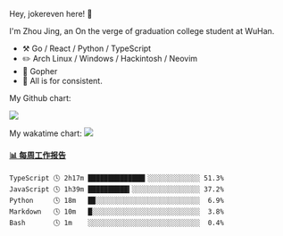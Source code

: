 Hey, jokereven here! 👋

I'm Zhou Jing, an On the verge of graduation college student at WuHan.

-   :hammer_and_pick: Go / React / Python / TypeScript
-   :pencil2: Arch Linux / Windows / Hackintosh / Neovim
-   :seedling: Gopher
-   :thought_balloon: All is for consistent.

My Github chart:

![](https://ghchart.rshah.org/JonnieWayy)

My wakatime chart:
![](https://wakatime.com/share/@jokereven/1679dc82-4bf9-4b63-9203-390d608503de.png)

<!-- waka-box start -->
#### <a href="https://gist.github.com/9f8118785e2d128d746db5f61b0e0a2a" target="_blank">📊 每周工作报告</a>
```text
TypeScript 🕓 2h17m ██████████████▎░░░░░░░░░░░░░ 51.3%
JavaScript 🕓 1h39m ██████████▍░░░░░░░░░░░░░░░░░ 37.2%
Python     🕓 18m   █▉░░░░░░░░░░░░░░░░░░░░░░░░░░  6.9%
Markdown   🕓 10m   █░░░░░░░░░░░░░░░░░░░░░░░░░░░  3.8%
Bash       🕓 1m    ░░░░░░░░░░░░░░░░░░░░░░░░░░░░  0.4%
```
<!-- Powered by https://github.com/journey-ad/waka-box-go . -->
<!-- waka-box end -->

